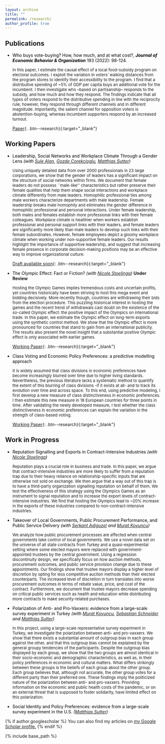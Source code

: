 ```yaml
---
layout: archive
title: ""
permalink: /research/
author_profile: true
---
```


## Publications

* <span style="color:Black"> Who buys vote-buying? How, how much, and at what cost?, <b>*Journal of Economic Behavior & Organization*</b> 193 (2022): 98-124. </span>

	<font size="2.5"> In this paper, I estimate the causal effect of a local food-subsidy program on electoral outcomes. I exploit the variation in voters’ walking distances from the program stores to identify their accessibility to the program. I find that a distributive spending of ~5% of GDP per capita buys an additional vote for the incumbent. I then investigate who –based on partisanship– responds to the subsidy, and how much and how they respond. The findings indicate that all types of voters respond to the distributive spending in line with the reciprocity rule; however, they respond through different channels and in different magnitude. Importantly, the salient channel for opposition voters is abstention-buying, whereas incumbent supporters respond by an increased turnout. </font> 

	[Paper](/files/published_manuscript_JEBO.pdf){: .btn--research}{:target="_blank"}



## Working Papers

* <span style="color:Black"> Leadership, Social Networks and Workplace Climate Through a Gender Lens
	*(with [Sule Alan](https://sulealan.com/), [Gozde Corekcioglu](https://www.gozdecorekcioglu.com), [Matthias Sutter](https://www.coll.mpg.de/matthias-sutter))* </span>
	
	 <font size="2.5">   Using uniquely detailed data from over 2000 professionals in 23 large corporations, we show that the gender of leaders has a significant impact on the structure of social networks within firms. We document that female leaders do not possess ``male-like'' characteristics but rather preserve their female qualities that help them shape social interactions and workplace climate differently from male leaders. Homophilic professional ties among male workers characterize departments with male leadership. Female leadership breaks male homophily and eliminates the gender difference in homophilic professional and personal interactions. Under female leadership, both males and females establish more professional links with their female colleagues. Workplace climate is healthier when workers establish professional and personal support links with their leaders, and female leaders are significantly more likely than male leaders to develop such links with their female subordinates. However, female employees depict a gloomy workplace climate when working under non-supportive female leaders. Our results highlight the importance of supportive leadership, and suggest that increasing female presence in corporate decision-making positions may be an effective way to improve organizational culture. </font> 
	
	[Draft available soon](){: .btn--research}{:target="_blank"}
	
* <span style="color:Black"> The Olympic Effect: Fact or Fiction?
	*(with [Nicole Stoelinga](https://www.nicolestoelinga.com/home))* </span> <b>Under Review</b>
	
	<font size="2.5"> Hosting the Olympic Games implies tremendous costs and uncertain profits, yet countries historically have been striving to host this mega event and bidding decisively. More recently though, countries are withdrawing their bids from the election procedure. This puzzling historical interest in hosting the games and the recent trend of withdrawals cast doubt on the existence of the so-called Olympic effect: the positive impact of the Olympics on international trade. In this paper, we estimate the Olympic effect on long-term exports using the synthetic control method. We show that the Olympic effect is more pronounced for countries that stand to gain from an international publicity. The results also present the novel insight that a substantial positive Olympic effect is only associated with earlier games. </font> 	
	
	[Working Paper](/files/The_Olympic_Effect.pdf){: .btn--research}{:target="_blank"}
	
* <span style="color:Black"> Class Voting and Economic Policy Preferences: a predictive modelling approach </span>
	
	<font size="2.5"> It is widely assumed that class divisions in economic preferences have become increasingly blurred over time due to higher living standards. Nevertheless, the previous literature lacks a systematic method to quantify the extent of this blurring of class divisions -if it exists at all- and to track its evolution over time and across space. To this end, using predictive modeling, I first develop a new measure of class distinctiveness in economic preferences. I then estimate this new measure in 18 European countries for three points in time. After validating the newly developed measure, I test whether the class distinctiveness in economic preferences can explain the variation in the strength of class-based voting. </font> 
	
	[Working Paper](/files/Class_voting.pdf){: .btn--research}{:target="_blank"}


## Work in Progress
	
* <span style="color:Black"> Reputation Signalling and Exports in Contract-Intensive Industries
	*(with [Nicole Stoelinga](https://www.nicolestoelinga.com/home))* </span> 
	
	<font size="2.5"> Reputation plays a crucial role in business and trade. In this paper, we argue that contract-intensive industries are more likely to suffer from a reputation trap due to their heavy reliance on relationship-specific inputs that are otherwise not sold on exchange. We then argue that a way out of this trap is to have a third-party organization signalling reputation on behalf of them. We test the effectiveness of this strategy using the Olympics Games as an instrument to signal reputation and to increase the export levels of contract-intensive industries. We find that hosting the Olympics lead to ~20% increase in the exports of these industries compared to non-contract-intensive industries.  </font> 	


* <span style="color:Black"> Takeover of Local Governments, Public Procurement Performance, and Public Service Delivery
	*(with [Serkant Adiguzel](https://serkantadiguzel.com/) and [Murat Koyuncu](https://academics.boun.edu.tr/mkoyuncu/))* </span>
	
	<font size="2.5"> We analyze how public procurement processes are affected when central governments take control of local governments. We use a novel data set on the universe of all state contracts from Turkey and a quasi-experimental setting where some elected mayors were replaced with government-appointed trustees by the central government. Using a regression discontinuity design, we specifically focus on how auction methods, procurement outcomes, and public service provision change due to these appointments. Our findings show that trustee mayors display a higher level of discretion by opting for less competitive auction methods than their elected counterparts. The increased level of discretion in turn translates into worse procurement outcomes in terms of rebate value, price, and cost of the contract. Furthermore, we document that trustee mayors decrease spending on critical public services such as health and education while distributing more contracts to make security-related purchases. </font> 		 
	

* <span style="color:Black"> Polarization of Anti- and Pro-Vaxxers: evidence from a large-scale survey experiment in Turkey
	*(with [Murat Koyuncu](https://academics.boun.edu.tr/mkoyuncu/), [Sebastian Schneider](https://sebastianoschneider.com/) and [Matthias Sutter](https://www.coll.mpg.de/matthias-sutter))* </span>
	
	<font size="2.5"> In this project, using a large-scale representative survey experiment in Turkey, we investigate the  polarization between anti- and pro-vaxxers. We show that there exists a substantial amount of outgroup bias in each group against the other, and that this outgroup bias cannot be explained by the general groupy tendencies of the participants. Despite the outgroup bias displayed by each group, we show that the two groups are almost identical in their socio-economic and demographic characteristics, as well as, in their policy preferences in economic and cultural matters. What differs strikingly between these groups is the beliefs of each group about the other group. Each group believes that, although not accurate, the other group votes for a different party than their preferred one. These findings imply the politicized nature of the polarization between anti- and pro-vaxxers. Providing information on the economic and public health costs of the pandemic, or on an external threat that is supposed to foster solidarity, have limited effect on this polarization. </font> 
	
* <span style="color:Black"> Social Identity and Policy Preferences: evidence from a large-scale survey experiment in the U.S.
	*([Matthias Sutter](https://www.coll.mpg.de/matthias-sutter))* </span>
	
	


{% if author.googlescholar %}
  You can also find my articles on <u><a href="{{author.googlescholar}}">my Google Scholar profile</a>.</u>
{% endif %}

{% include base_path %}

<!--- {% for post in site.publications reversed %}
  {% include archive-single.html %}
{% endfor %} --->


